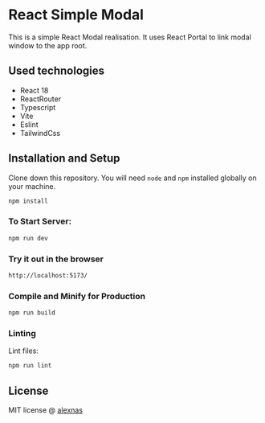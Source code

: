 # React Simple Modal

This is a simple React Modal realisation. It uses React Portal to link modal window to the app root.

## Used technologies

- React 18
- ReactRouter
- Typescript
- Vite
- Eslint
- TailwindCss

## Installation and Setup

Clone down this repository. You will need `node` and `npm` installed globally on your machine.

```sh
npm install
```

### To Start Server:

```sh
npm run dev
```

### Try it out in the browser

```sh
http://localhost:5173/
```

### Compile and Minify for Production

```sh
npm run build
```

### Linting

Lint files:

```sh
npm run lint
```

## License

MIT license @ [alexnas](https://github.com/alexnas)

